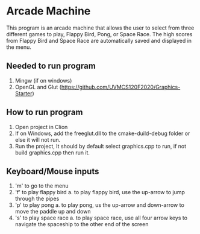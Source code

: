 # Arcade Machine
This program is an arcade machine that allows the user to select from three different games to play, Flappy Bird, Pong, or Space Race.
The high scores from Flappy Bird and Space Race are automatically saved and displayed in the menu.

## Needed to run program
1. Mingw (if on windows)
2. OpenGL and Glut (https://github.com/UVMCS120F2020/Graphics-Starter)

## How to run program
1. Open project in Clion
2. If on Windows, add the freeglut.dll to the cmake-duild-debug folder or else it will not run.
3. Run the project, It should by default select graphics.cpp to run, if not build graphics.cpp then run it.

## Keyboard/Mouse inputs
1. 'm' to go to the menu
2. 'f' to play flappy bird
    a. to play flappy bird, use the up-arrow to jump through the pipes
3. 'p' to play pong
    a. to play pong, us the up-arrow and down-arrow to move the paddle up and down
4. 's' to play space race
    a. to play space race, use all four arrow keys to navigate the spaceship to the other end of the screen

